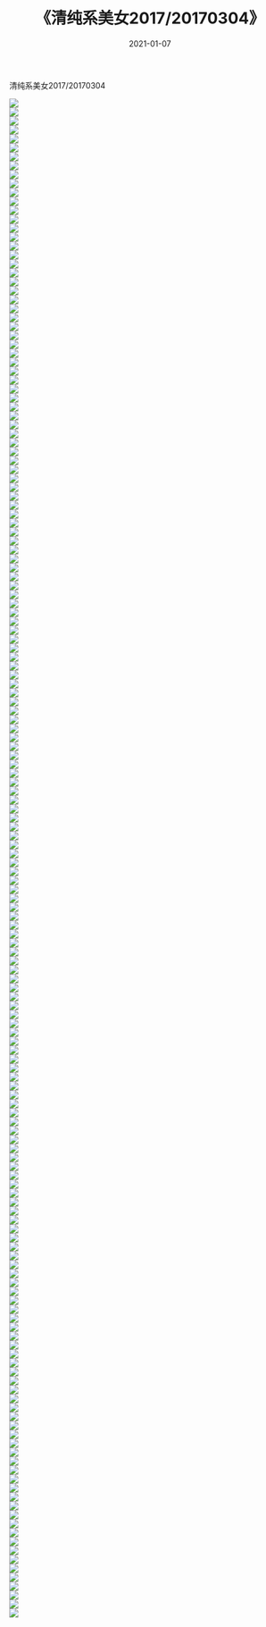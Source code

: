 ﻿---
layout: post
title:  《清纯系美女2017/20170304》
date:   2021-01-07
img: http://pic.660000.xyz/1:/清纯系美女/2017/20170304/000.jpg
categories: [美女, 清纯, 唯美]
---

清纯系美女2017/20170304

 ![](http://pic.660000.xyz/1:/清纯系美女/2017/20170304/001.png) <br>![](http://pic.660000.xyz/1:/清纯系美女/2017/20170304/002.png) <br>![](http://pic.660000.xyz/1:/清纯系美女/2017/20170304/003.png) <br>![](http://pic.660000.xyz/1:/清纯系美女/2017/20170304/004.png) <br>![](http://pic.660000.xyz/1:/清纯系美女/2017/20170304/005.png) <br>![](http://pic.660000.xyz/1:/清纯系美女/2017/20170304/006.png) <br>![](http://pic.660000.xyz/1:/清纯系美女/2017/20170304/007.png) <br>![](http://pic.660000.xyz/1:/清纯系美女/2017/20170304/008.png) <br>![](http://pic.660000.xyz/1:/清纯系美女/2017/20170304/009.png) <br>![](http://pic.660000.xyz/1:/清纯系美女/2017/20170304/010.png) <br>![](http://pic.660000.xyz/1:/清纯系美女/2017/20170304/011.png) <br>![](http://pic.660000.xyz/1:/清纯系美女/2017/20170304/012.png) <br>![](http://pic.660000.xyz/1:/清纯系美女/2017/20170304/013.png) <br>![](http://pic.660000.xyz/1:/清纯系美女/2017/20170304/014.png) <br>![](http://pic.660000.xyz/1:/清纯系美女/2017/20170304/015.png) <br>![](http://pic.660000.xyz/1:/清纯系美女/2017/20170304/016.png) <br>![](http://pic.660000.xyz/1:/清纯系美女/2017/20170304/017.png) <br>![](http://pic.660000.xyz/1:/清纯系美女/2017/20170304/018.png) <br>![](http://pic.660000.xyz/1:/清纯系美女/2017/20170304/019.png) <br>![](http://pic.660000.xyz/1:/清纯系美女/2017/20170304/020.png) <br>![](http://pic.660000.xyz/1:/清纯系美女/2017/20170304/021.png) <br>![](http://pic.660000.xyz/1:/清纯系美女/2017/20170304/022.png) <br>![](http://pic.660000.xyz/1:/清纯系美女/2017/20170304/023.png) <br>![](http://pic.660000.xyz/1:/清纯系美女/2017/20170304/024.png) <br>![](http://pic.660000.xyz/1:/清纯系美女/2017/20170304/025.png) <br>![](http://pic.660000.xyz/1:/清纯系美女/2017/20170304/026.png) <br>![](http://pic.660000.xyz/1:/清纯系美女/2017/20170304/027.png) <br>![](http://pic.660000.xyz/1:/清纯系美女/2017/20170304/028.png) <br>![](http://pic.660000.xyz/1:/清纯系美女/2017/20170304/029.png) <br>![](http://pic.660000.xyz/1:/清纯系美女/2017/20170304/030.png) <br>![](http://pic.660000.xyz/1:/清纯系美女/2017/20170304/031.png) <br>![](http://pic.660000.xyz/1:/清纯系美女/2017/20170304/032.png) <br>![](http://pic.660000.xyz/1:/清纯系美女/2017/20170304/033.png) <br>![](http://pic.660000.xyz/1:/清纯系美女/2017/20170304/034.png) <br>![](http://pic.660000.xyz/1:/清纯系美女/2017/20170304/035.png) <br>![](http://pic.660000.xyz/1:/清纯系美女/2017/20170304/036.png) <br>![](http://pic.660000.xyz/1:/清纯系美女/2017/20170304/037.png) <br>![](http://pic.660000.xyz/1:/清纯系美女/2017/20170304/038.png) <br>![](http://pic.660000.xyz/1:/清纯系美女/2017/20170304/039.png) <br>![](http://pic.660000.xyz/1:/清纯系美女/2017/20170304/040.png) <br>![](http://pic.660000.xyz/1:/清纯系美女/2017/20170304/041.png) <br>![](http://pic.660000.xyz/1:/清纯系美女/2017/20170304/042.png) <br>![](http://pic.660000.xyz/1:/清纯系美女/2017/20170304/043.png) <br>![](http://pic.660000.xyz/1:/清纯系美女/2017/20170304/044.png) <br>![](http://pic.660000.xyz/1:/清纯系美女/2017/20170304/045.png) <br>![](http://pic.660000.xyz/1:/清纯系美女/2017/20170304/046.png) <br>![](http://pic.660000.xyz/1:/清纯系美女/2017/20170304/047.png) <br>![](http://pic.660000.xyz/1:/清纯系美女/2017/20170304/048.png) <br>![](http://pic.660000.xyz/1:/清纯系美女/2017/20170304/049.png) <br>![](http://pic.660000.xyz/1:/清纯系美女/2017/20170304/050.png) <br>![](http://pic.660000.xyz/1:/清纯系美女/2017/20170304/051.png) <br>![](http://pic.660000.xyz/1:/清纯系美女/2017/20170304/052.png) <br>![](http://pic.660000.xyz/1:/清纯系美女/2017/20170304/053.png) <br>![](http://pic.660000.xyz/1:/清纯系美女/2017/20170304/054.png) <br>![](http://pic.660000.xyz/1:/清纯系美女/2017/20170304/055.png) <br>![](http://pic.660000.xyz/1:/清纯系美女/2017/20170304/056.png) <br>![](http://pic.660000.xyz/1:/清纯系美女/2017/20170304/057.png) <br>![](http://pic.660000.xyz/1:/清纯系美女/2017/20170304/058.png) <br>![](http://pic.660000.xyz/1:/清纯系美女/2017/20170304/059.png) <br>![](http://pic.660000.xyz/1:/清纯系美女/2017/20170304/060.png) <br>![](http://pic.660000.xyz/1:/清纯系美女/2017/20170304/061.png) <br>![](http://pic.660000.xyz/1:/清纯系美女/2017/20170304/062.png) <br>![](http://pic.660000.xyz/1:/清纯系美女/2017/20170304/063.png) <br>![](http://pic.660000.xyz/1:/清纯系美女/2017/20170304/064.png) <br>![](http://pic.660000.xyz/1:/清纯系美女/2017/20170304/065.png) <br>![](http://pic.660000.xyz/1:/清纯系美女/2017/20170304/066.png) <br>![](http://pic.660000.xyz/1:/清纯系美女/2017/20170304/067.png) <br>![](http://pic.660000.xyz/1:/清纯系美女/2017/20170304/068.png) <br>![](http://pic.660000.xyz/1:/清纯系美女/2017/20170304/069.png) <br>![](http://pic.660000.xyz/1:/清纯系美女/2017/20170304/070.png) <br>![](http://pic.660000.xyz/1:/清纯系美女/2017/20170304/071.png) <br>![](http://pic.660000.xyz/1:/清纯系美女/2017/20170304/072.png) <br>![](http://pic.660000.xyz/1:/清纯系美女/2017/20170304/073.png) <br>![](http://pic.660000.xyz/1:/清纯系美女/2017/20170304/074.png) <br>![](http://pic.660000.xyz/1:/清纯系美女/2017/20170304/075.png) <br>![](http://pic.660000.xyz/1:/清纯系美女/2017/20170304/076.png) <br>![](http://pic.660000.xyz/1:/清纯系美女/2017/20170304/077.png) <br>![](http://pic.660000.xyz/1:/清纯系美女/2017/20170304/078.png) <br>![](http://pic.660000.xyz/1:/清纯系美女/2017/20170304/079.png) <br>![](http://pic.660000.xyz/1:/清纯系美女/2017/20170304/080.png) <br>![](http://pic.660000.xyz/1:/清纯系美女/2017/20170304/081.png) <br>![](http://pic.660000.xyz/1:/清纯系美女/2017/20170304/082.png) <br>![](http://pic.660000.xyz/1:/清纯系美女/2017/20170304/083.png) <br>![](http://pic.660000.xyz/1:/清纯系美女/2017/20170304/084.png) <br>![](http://pic.660000.xyz/1:/清纯系美女/2017/20170304/085.png) <br>![](http://pic.660000.xyz/1:/清纯系美女/2017/20170304/086.png) <br>![](http://pic.660000.xyz/1:/清纯系美女/2017/20170304/087.png) <br>![](http://pic.660000.xyz/1:/清纯系美女/2017/20170304/088.png) <br>![](http://pic.660000.xyz/1:/清纯系美女/2017/20170304/089.png) <br>![](http://pic.660000.xyz/1:/清纯系美女/2017/20170304/090.png) <br>![](http://pic.660000.xyz/1:/清纯系美女/2017/20170304/091.png) <br>![](http://pic.660000.xyz/1:/清纯系美女/2017/20170304/092.png) <br>![](http://pic.660000.xyz/1:/清纯系美女/2017/20170304/093.png) <br>![](http://pic.660000.xyz/1:/清纯系美女/2017/20170304/094.png) <br>![](http://pic.660000.xyz/1:/清纯系美女/2017/20170304/095.png) <br>![](http://pic.660000.xyz/1:/清纯系美女/2017/20170304/096.png) <br>![](http://pic.660000.xyz/1:/清纯系美女/2017/20170304/097.png) <br>![](http://pic.660000.xyz/1:/清纯系美女/2017/20170304/098.png) <br>![](http://pic.660000.xyz/1:/清纯系美女/2017/20170304/099.png) <br>![](http://pic.660000.xyz/1:/清纯系美女/2017/20170304/100.png) <br>![](http://pic.660000.xyz/1:/清纯系美女/2017/20170304/101.png) <br>![](http://pic.660000.xyz/1:/清纯系美女/2017/20170304/102.png) <br>![](http://pic.660000.xyz/1:/清纯系美女/2017/20170304/103.png) <br>![](http://pic.660000.xyz/1:/清纯系美女/2017/20170304/104.png) <br>![](http://pic.660000.xyz/1:/清纯系美女/2017/20170304/105.png) <br>![](http://pic.660000.xyz/1:/清纯系美女/2017/20170304/106.png) <br>![](http://pic.660000.xyz/1:/清纯系美女/2017/20170304/107.png) <br>![](http://pic.660000.xyz/1:/清纯系美女/2017/20170304/108.png) <br>![](http://pic.660000.xyz/1:/清纯系美女/2017/20170304/109.png) <br>![](http://pic.660000.xyz/1:/清纯系美女/2017/20170304/110.png) <br>![](http://pic.660000.xyz/1:/清纯系美女/2017/20170304/111.png) <br>![](http://pic.660000.xyz/1:/清纯系美女/2017/20170304/112.png) <br>![](http://pic.660000.xyz/1:/清纯系美女/2017/20170304/113.png) <br>![](http://pic.660000.xyz/1:/清纯系美女/2017/20170304/114.png) <br>![](http://pic.660000.xyz/1:/清纯系美女/2017/20170304/115.png) <br>![](http://pic.660000.xyz/1:/清纯系美女/2017/20170304/116.png) <br>![](http://pic.660000.xyz/1:/清纯系美女/2017/20170304/117.png) <br>![](http://pic.660000.xyz/1:/清纯系美女/2017/20170304/118.png) <br>![](http://pic.660000.xyz/1:/清纯系美女/2017/20170304/119.png) <br>![](http://pic.660000.xyz/1:/清纯系美女/2017/20170304/120.png) <br>![](http://pic.660000.xyz/1:/清纯系美女/2017/20170304/121.png) <br>![](http://pic.660000.xyz/1:/清纯系美女/2017/20170304/122.png) <br>![](http://pic.660000.xyz/1:/清纯系美女/2017/20170304/123.png) <br>![](http://pic.660000.xyz/1:/清纯系美女/2017/20170304/124.png) <br>![](http://pic.660000.xyz/1:/清纯系美女/2017/20170304/125.png) <br>![](http://pic.660000.xyz/1:/清纯系美女/2017/20170304/126.png) <br>![](http://pic.660000.xyz/1:/清纯系美女/2017/20170304/127.png) <br>![](http://pic.660000.xyz/1:/清纯系美女/2017/20170304/128.png) <br>![](http://pic.660000.xyz/1:/清纯系美女/2017/20170304/129.png) <br>![](http://pic.660000.xyz/1:/清纯系美女/2017/20170304/130.png) <br>![](http://pic.660000.xyz/1:/清纯系美女/2017/20170304/131.png) <br>![](http://pic.660000.xyz/1:/清纯系美女/2017/20170304/132.png) <br>![](http://pic.660000.xyz/1:/清纯系美女/2017/20170304/133.png) <br>![](http://pic.660000.xyz/1:/清纯系美女/2017/20170304/134.png) <br>![](http://pic.660000.xyz/1:/清纯系美女/2017/20170304/135.png) <br>![](http://pic.660000.xyz/1:/清纯系美女/2017/20170304/136.png) <br>![](http://pic.660000.xyz/1:/清纯系美女/2017/20170304/137.png) <br>![](http://pic.660000.xyz/1:/清纯系美女/2017/20170304/138.png) <br>![](http://pic.660000.xyz/1:/清纯系美女/2017/20170304/139.png) <br>![](http://pic.660000.xyz/1:/清纯系美女/2017/20170304/140.png) <br>![](http://pic.660000.xyz/1:/清纯系美女/2017/20170304/141.png) <br>![](http://pic.660000.xyz/1:/清纯系美女/2017/20170304/142.png) <br>![](http://pic.660000.xyz/1:/清纯系美女/2017/20170304/143.png) <br>![](http://pic.660000.xyz/1:/清纯系美女/2017/20170304/144.png) <br>![](http://pic.660000.xyz/1:/清纯系美女/2017/20170304/145.png) <br>![](http://pic.660000.xyz/1:/清纯系美女/2017/20170304/146.png) <br>![](http://pic.660000.xyz/1:/清纯系美女/2017/20170304/147.png) <br>![](http://pic.660000.xyz/1:/清纯系美女/2017/20170304/148.png) <br>![](http://pic.660000.xyz/1:/清纯系美女/2017/20170304/149.png) <br>![](http://pic.660000.xyz/1:/清纯系美女/2017/20170304/150.jpg) <br>![](http://pic.660000.xyz/1:/清纯系美女/2017/20170304/151.jpg) <br>![](http://pic.660000.xyz/1:/清纯系美女/2017/20170304/152.jpg) <br>![](http://pic.660000.xyz/1:/清纯系美女/2017/20170304/153.jpg) <br>![](http://pic.660000.xyz/1:/清纯系美女/2017/20170304/154.jpg) <br>![](http://pic.660000.xyz/1:/清纯系美女/2017/20170304/155.jpg) <br>![](http://pic.660000.xyz/1:/清纯系美女/2017/20170304/156.jpg) <br>![](http://pic.660000.xyz/1:/清纯系美女/2017/20170304/157.jpg) <br>![](http://pic.660000.xyz/1:/清纯系美女/2017/20170304/158.jpg) <br>![](http://pic.660000.xyz/1:/清纯系美女/2017/20170304/159.jpg) <br>![](http://pic.660000.xyz/1:/清纯系美女/2017/20170304/160.jpg) <br>![](http://pic.660000.xyz/1:/清纯系美女/2017/20170304/161.jpg) <br>![](http://pic.660000.xyz/1:/清纯系美女/2017/20170304/162.jpg) <br>![](http://pic.660000.xyz/1:/清纯系美女/2017/20170304/163.jpg) <br>![](http://pic.660000.xyz/1:/清纯系美女/2017/20170304/164.jpg) <br>![](http://pic.660000.xyz/1:/清纯系美女/2017/20170304/165.jpg) <br>![](http://pic.660000.xyz/1:/清纯系美女/2017/20170304/166.jpg) <br>![](http://pic.660000.xyz/1:/清纯系美女/2017/20170304/167.jpg) <br>![](http://pic.660000.xyz/1:/清纯系美女/2017/20170304/168.jpg) <br>![](http://pic.660000.xyz/1:/清纯系美女/2017/20170304/169.jpg) <br>![](http://pic.660000.xyz/1:/清纯系美女/2017/20170304/170.jpg) <br>
